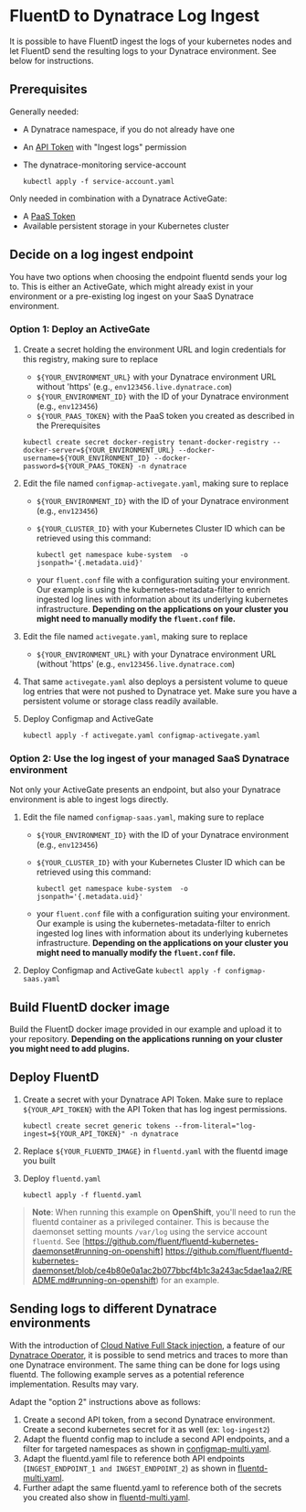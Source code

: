 # FluentD to Dynatrace Log Ingest

It is possible to have FluentD ingest the logs of your kubernetes nodes and let FluentD send the resulting logs to your Dynatrace environment. See below for instructions.

## Prerequisites

Generally needed:

- A Dynatrace namespace, if you do not already have one
- An [API Token](https://www.dynatrace.com/support/help/dynatrace-api/basics/dynatrace-api-authentication/) with "Ingest logs" permission
- The dynatrace-monitoring service-account

   ``kubectl apply -f service-account.yaml``

Only needed in combination with a Dynatrace ActiveGate:

- A [PaaS Token](https://www.dynatrace.com/support/help/get-started/access-tokens/)
- Available persistent storage in your Kubernetes cluster

## Decide on a log ingest endpoint

You have two options when choosing the endpoint fluentd sends your log to.
This is either an ActiveGate, which might already exist in your environment or a pre-existing log ingest on your SaaS Dynatrace environment.

### Option 1: Deploy an ActiveGate

1. Create a secret holding the environment URL and login credentials for this registry, making sure to replace
   - `${YOUR_ENVIRONMENT_URL}` with your Dynatrace environment URL without 'https' (e.g., `env123456.live.dynatrace.com`)
   - `${YOUR_ENVIRONMENT_ID}` with the ID of your Dynatrace environment (e.g., `env123456`)
   - `${YOUR_PAAS_TOKEN}` with the PaaS token you created as described in the Prerequisites

   ``kubectl create secret docker-registry tenant-docker-registry --docker-server=${YOUR_ENVIRONMENT_URL} --docker-username=${YOUR_ENVIRONMENT_ID} --docker-password=${YOUR_PAAS_TOKEN} -n dynatrace``
2. Edit the file named `configmap-activegate.yaml`, making sure to replace
   - `${YOUR_ENVIRONMENT_ID}` with the ID of your Dynatrace environment (e.g., `env123456`)
   - `${YOUR_CLUSTER_ID}` with your Kubernetes Cluster ID which can be retrieved using this command:

     ``kubectl get namespace kube-system  -o jsonpath='{.metadata.uid}'``

   - your `fluent.conf` file with a configuration suiting your environment. Our example is using the kubernetes-metadata-filter to enrich ingested log lines with information about its underlying kubernetes infrastructure. **Depending on the applications on your cluster you might need to manually modify the `fluent.conf` file.**
3. Edit the file named `activegate.yaml`, making sure to replace
   - `${YOUR_ENVIRONMENT_URL}` with your Dynatrace environment URL (without 'https' (e.g., `env123456.live.dynatrace.com`)
4. That same `activegate.yaml` also deploys a persistent volume to queue log entries that were not pushed to Dynatrace yet. Make sure you have a persistent volume or storage class readily available.
5. Deploy Configmap and ActiveGate

   ``kubectl apply -f activegate.yaml configmap-activegate.yaml``

### Option 2: Use the log ingest of your managed SaaS Dynatrace environment

Not only your ActiveGate presents an endpoint, but also your Dynatrace environment is able to ingest logs directly.

1. Edit the file named `configmap-saas.yaml`, making sure to replace
   - `${YOUR_ENVIRONMENT_ID}` with the ID of your Dynatrace environment (e.g., `env123456`)
   - `${YOUR_CLUSTER_ID}` with your Kubernetes Cluster ID which can be retrieved using this command:

     ``kubectl get namespace kube-system  -o jsonpath='{.metadata.uid}'``

   - your `fluent.conf` file with a configuration suiting your environment. Our example is using the kubernetes-metadata-filter to enrich ingested log lines with information about its underlying kubernetes infrastructure. **Depending on the applications on your cluster you might need to manually modify the `fluent.conf` file.**
2. Deploy Configmap and ActiveGate
   ``kubectl apply -f configmap-saas.yaml``

## Build FluentD docker image

Build the FluentD docker image provided in our example and upload it to your repository. **Depending on the applications running on your cluster you might need to add plugins.**

## Deploy FluentD

1. Create a secret with your Dynatrace API Token. Make sure to replace `${YOUR_API_TOKEN}` with the API Token that has log ingest permissions.

   ``kubectl create secret generic tokens --from-literal="log-ingest=${YOUR_API_TOKEN}" -n dynatrace``

2. Replace `${YOUR_FLUENTD_IMAGE}` in `fluentd.yaml` with the fluentd image you built
3. Deploy `fluentd.yaml`

   ``kubectl apply -f fluentd.yaml``
   
> **Note**: When running this example on **OpenShift**, you'll need to run the fluentd container as a privileged container.
This is because the daemonset setting mounts `/var/log` using the service account `fluentd`.
See [https://github.com/fluent/fluentd-kubernetes-daemonset#running-on-openshift] https://github.com/fluent/fluentd-kubernetes-daemonset/blob/ce4b80e0a1ac2b077bbcf4b1c3a243ac5dae1aa2/README.md#running-on-openshift) for an example.

## Sending logs to different Dynatrace environments

With the introduction of [Cloud Native Full Stack injection](https://github.com/Dynatrace/dynatrace-operator/blob/master/config/samples/cloudNativeFullStack.yaml), a feature of our [Dynatrace Operator](https://github.com/Dynatrace/dynatrace-operator/), it is possible to send metrics and traces to more than one Dynatrace environment. The same thing can be done for logs using fluentd. The following example serves as a potential reference implementation. Results may vary.

Adapt the "option 2" instructions above as follows:

1. Create a second API token, from a second Dynatrace environment. Create a second kubernetes secret for it as well (ex: `log-ingest2`)
2. Adapt the fluentd config map to include a second API endpoints, and a filter for targeted namespaces as shown in [configmap-multi.yaml](configmap-multi.yaml).
3. Adapt the fluentd.yaml file to reference both API endpoints (`INGEST_ENDPOINT_1 and INGEST_ENDPOINT_2`) as shown in [fluentd-multi.yaml](fluentd-multi.yaml).
4. Further adapt the same fluentd.yaml to reference both of the secrets you created also show in [fluentd-multi.yaml](fluentd-multi.yaml).
